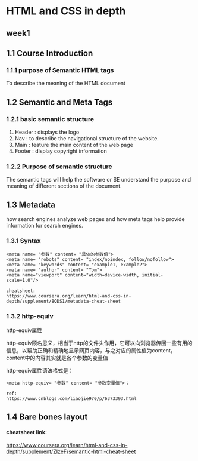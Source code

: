 # HTML and CSS in depth
## week1
## 1.1 Course Introduction

### 1.1.1 purpose of Semantic HTML tags
To describe the meaning of the HTML document

## 1.2 Semantic and Meta Tags

### 1.2.1 basic semantic structure

1. Header
   : displays the logo
2. Nav
   : to describe the navigational structure of the website.
3. Main
   : feature the main content of the web page
4. Footer
   : display copyright information

### 1.2.2 Purpose of semantic structure
The semantic tags will help the software or SE understand the purpose and meaning of different sections of the document.

## 1.3 Metadata
how search engines analyze web pages and how meta tags help provide information for search engines.

### 1.3.1 Syntax

```
<meta name= "参数" content= "具体的参数值">
<meta name= "robots" content= "index/noindex, follow/nofollow"> 
<meta name= "keywords" content= "example1, example2">
<meta name= "author" content= "Tom">
<meta name="viewport" content="width=device-width, initial-scale=1.0"/>

cheatsheet:
https://www.coursera.org/learn/html-and-css-in-depth/supplement/8QDS1/metadata-cheat-sheet
```

### 1.3.2 http-equiv
http-equiv属性 

http-equiv顾名思义，相当于http的文件头作用，它可以向浏览器传回一些有用的信息，以帮助正确和精确地显示网页内容，与之对应的属性值为content，content中的内容其实就是各个参数的变量值

http-equiv属性语法格式是： 

``` 
<meta http-equiv= "参数" content= "参数变量值">；

ref:
https://www.cnblogs.com/liaojie970/p/6373393.html
```

## 1.4 Bare bones layout



#### cheatsheet link:

https://www.coursera.org/learn/html-and-css-in-depth/supplement/ZIzeF/semantic-html-cheat-sheet

